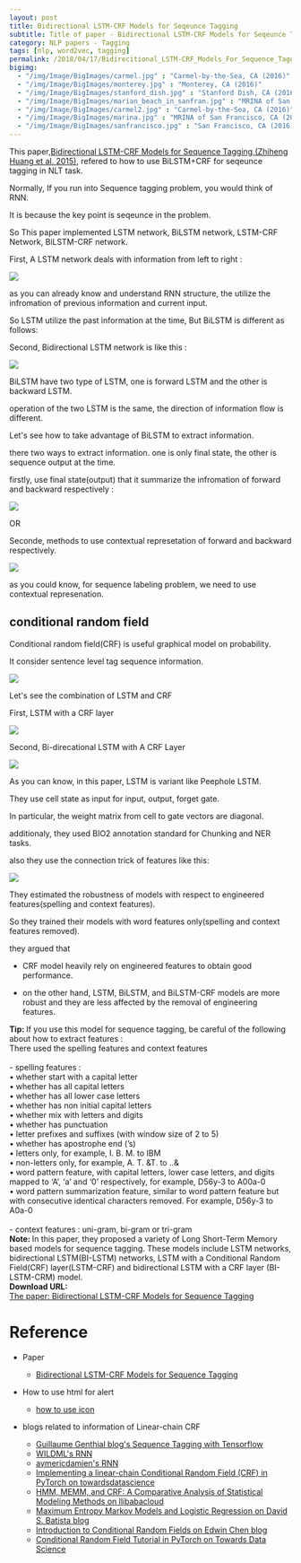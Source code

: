 ```yaml
---
layout: post
title: Bidirectional LSTM-CRF Models for Seqeunce Tagging
subtitle: Title of paper - Bidirectional LSTM-CRF Models for Seqeunce Tagging
category: NLP papers - Tagging
tags: [nlp, word2vec, tagging]
permalink: /2018/04/17/Bidirecitional_LSTM-CRF_Models_For_Sequence_Tagging/
bigimg: 
  - "/img/Image/BigImages/carmel.jpg" : "Carmel-by-the-Sea, CA (2016)"
  - "/img/Image/BigImages/monterey.jpg" : "Monterey, CA (2016)"
  - "/img/Image/BigImages/stanford_dish.jpg" : "Stanford Dish, CA (2016)"
  - "/img/Image/BigImages/marian_beach_in_sanfran.jpg" : "MRINA of San Francisco, CA (2016)"
  - "/img/Image/BigImages/carmel2.jpg" : "Carmel-by-the-Sea, CA (2016)"
  - "/img/Image/BigImages/marina.jpg" : "MRINA of San Francisco, CA (2016)"
  - "/img/Image/BigImages/sanfrancisco.jpg" : "San Francisco, CA (2016)"
---
```


This paper,[Bidirectional LSTM-CRF Models for Sequence Tagging,(Zhiheng Huang et al. 2015)](https://arxiv.org/abs/1508.01991v1), refered to how to use BiLSTM+CRF for seqeunce tagging in NLT task. 

Normally, If you run into Sequence tagging problem, you would think of RNN. 

It is because the key point is seqeunce in the problem.

So This paper implemented LSTM network, BiLSTM network, LSTM-CRF Network, BiLSTM-CRF network. 

First, A LSTM network deals with information from left to right : 

![](/img/Image/NaturalLanguageProcessing/NLPLabs/Paper_Investigation/tagging/2018-04-17-Bidirecitional_LSTM-CRF_Models_For_Sequence_Tagging/A_LSTM_Network.png)

as you can already know and understand RNN structure, the utilize the infromation of previous information and current input. 

So LSTM utilize the past information at the time, But BiLSTM is different as follows:

Second, Bidirectional LSTM network is like this :

![](/img/Image/NaturalLanguageProcessing/NLPLabs/Paper_Investigation/tagging/2018-04-17-Bidirecitional_LSTM-CRF_Models_For_Sequence_Tagging/Bidirectional_LSTM.png)

BiLSTM have two type of LSTM, one is forward LSTM and the other is backward LSTM. 

operation of the two LSTM is the same, the direction of information flow is different. 

Let's see how to take advantage of BiLSTM to extract information. 

there two ways to extract information. one is only final state, the other is sequence output at the time. 


firstly, use final state(output) that it summarize the infromation of forward and backward respectively :

![](/img/Image/NaturalLanguageProcessing/NLPLabs/Paper_Investigation/tagging/2018-04-17-Bidirecitional_LSTM-CRF_Models_For_Sequence_Tagging/word_representation.png)

OR

Seconde, methods to use contextual represetation of forward and backward respectively. 

![](/img/Image/NaturalLanguageProcessing/NLPLabs/Paper_Investigation/tagging/2018-04-17-Bidirecitional_LSTM-CRF_Models_For_Sequence_Tagging/Contextual_word_representation.png)


as you could know, for sequence labeling problem, we need to use contextual represenation. 

## conditional random field

Conditional random field(CRF) is useful graphical model on probability. 

It consider sentence level tag sequence information. 

![](/img/Image/NaturalLanguageProcessing/NLPLabs/Paper_Investigation/tagging/2018-04-17-Bidirecitional_LSTM-CRF_Models_For_Sequence_Tagging/CRF_network.png)

Let's see the combination of LSTM and CRF 

First, LSTM with a CRF layer 

![](/img/Image/NaturalLanguageProcessing/NLPLabs/Paper_Investigation/tagging/2018-04-17-Bidirecitional_LSTM-CRF_Models_For_Sequence_Tagging/LSTM_CRF.JPG)

Second, Bi-direcational LSTM with A CRF Layer

![](/img/Image/NaturalLanguageProcessing/NLPLabs/Paper_Investigation/tagging/2018-04-17-Bidirecitional_LSTM-CRF_Models_For_Sequence_Tagging/Bidirectional_LSTM_CRF.JPG)

As you can know, in this paper, LSTM is variant like Peephole LSTM. 

They use cell state as input for input, output, forget gate.

In particular, the weight matrix from cell to gate vectors are diagonal.

additionaly, they used BIO2 annotation standard for Chunking and NER tasks.

also they use the connection trick of features like this: 

![](/img/Image/NaturalLanguageProcessing/NLPLabs/Paper_Investigation/tagging/2018-04-17-Bidirecitional_LSTM-CRF_Models_For_Sequence_Tagging/feature_connection.JPG)


They estimated the robustness of models with respect to engineered features(spelling and context features).

So they trained their models with word features only(spelling and context features removed).

they argued that 

- CRF model heavily rely on engineered features to obtain good performance. 

- on the other hand, LSTM, BiLSTM, and BiLSTM-CRF models are more robust and they are less affected by the  removal of engineering features.



<div class="alert alert-success" role="alert"><i class="fa fa-check-square-o"></i> <b>Tip: </b>
If you use this model for sequence tagging, be careful of the following about how to extract features :<br/>
There used the spelling features and context features <br/>
 <br/>
- spelling features :  <br/>
  • whether start with a capital letter  <br/>
  • whether has all capital letters  <br/>
  • whether has all lower case letters  <br/>
  • whether has non initial capital letters  <br/>
  • whether mix with letters and digits  <br/>
  • whether has punctuation  <br/>
  • letter prefixes and suffixes (with window size of 2 to 5)  <br/>
  • whether has apostrophe end (’s)  <br/>
  • letters only, for example, I. B. M. to IBM  <br/>
  • non-letters only, for example, A. T. &T. to ..&  <br/>
  • word  pattern  feature,   with  capital  letters, lower case letters, and digits mapped to ‘A’, ‘a’ and ‘0’ respectively, for example, D56y-3 to A00a-0   <br/>
  • word pattern summarization feature,  similar to word pattern feature but with consecutive identical characters removed. For example, D56y-3 to A0a-0   <br/>
  <br/>
- context features : uni-gram, bi-gram or tri-gram  <br/>
</div>


<div class="alert alert-info" role="alert"><i class="fa fa-info-circle"></i> <b>Note: </b>
In this paper, they proposed a variety of Long Short-Term Memory based models for sequence tagging. These models include LSTM networks, bidirectional LSTM(BI-LSTM) networks, LSTM with a Conditional Random Field(CRF) layer(LSTM-CRF) and bidirectional LSTM with a CRF layer (BI-LSTM-CRM) model.
</div>
  
  
<div class="alert alert-success" role="alert"><i class="fa fa-paperclip fa-lg"></i> <b>Download URL: </b><br>
  <a href="https://arxiv.org/abs/1508.01991v1">The paper: Bidirectional LSTM-CRF Models for Sequence Tagging</a>
</div>

# Reference 

- Paper 
  - [Bidirectional LSTM-CRF Models for Sequence Tagging](https://arxiv.org/abs/1508.01991v1)
 
- How to use html for alert
  - [how to use icon](http://idratherbewriting.com/documentation-theme-jekyll/mydoc_icons.html)
  
- blogs related to information of Linear-chain CRF
  - [Guillaume Genthial blog's Sequence Tagging with Tensorflow ](https://guillaumegenthial.github.io/sequence-tagging-with-tensorflow.html)
  - [WILDML's RNN](http://www.wildml.com/2016/08/rnns-in-tensorflow-a-practical-guide-and-undocumented-features/)
  - [aymericdamien's RNN](https://github.com/aymericdamien/TensorFlow-Examples/blob/master/examples/3_NeuralNetworks/bidirectional_rnn.py)
  - [Implementing a linear-chain Conditional Random Field (CRF) in PyTorch on towardsdatascience](https://towardsdatascience.com/implementing-a-linear-chain-conditional-random-field-crf-in-pytorch-16b0b9c4b4ea) 
  - [HMM, MEMM, and CRF: A Comparative Analysis of Statistical Modeling Methods on llibabacloud](https://www.alibabacloud.com/blog/hmm-memm-and-crf-a-comparative-analysis-of-statistical-modeling-methods_592049?spm=a2c41.11544581.0.0)
  - [Maximum Entropy Markov Models and Logistic Regression on David S. Batista blog](http://www.davidsbatista.net/blog/2017/11/12/Maximum_Entropy_Markov_Model/)
  - [Introduction to Conditional Random Fields on Edwin Chen blog](https://blog.echen.me/2012/01/03/introduction-to-conditional-random-fields/)
  - [Conditional Random Field Tutorial in PyTorch on Towards Data Science](https://towardsdatascience.com/conditional-random-field-tutorial-in-pytorch-ca0d04499463)
